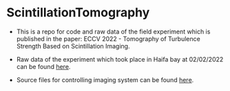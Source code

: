 # ScintillationTomography

* This is a repo for code and raw data of the field experiment which is published in the paper: ECCV 2022 - Tomography of Turbulence Strength Based on Scintillation Imaging.
* Raw data of the experiment which took place in Haifa bay at 02/02/2022 can be found [here](https://technionmail-my.sharepoint.com/:f:/g/personal/nir_shaul_campus_technion_ac_il/Es8jWbhu7rRKvRgNbqAYpJsBp1JFUH3kf99gHPz8mP8Y3Q?e=7hwrca).

* Source files for controlling imaging system can be found [here](/src).

